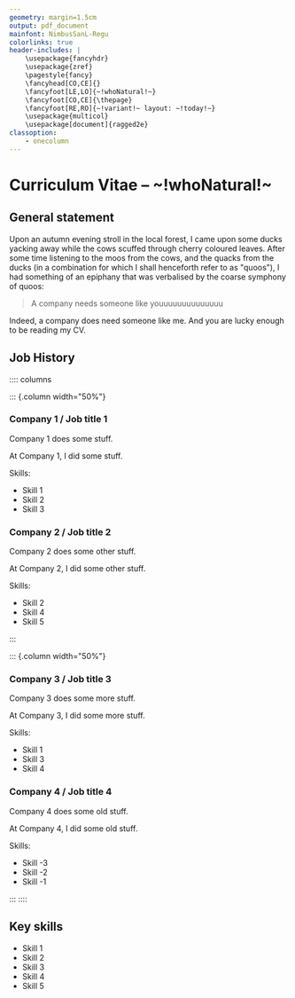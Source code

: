 ```yaml
---
geometry: margin=1.5cm
output: pdf_document
mainfont: NimbusSanL-Regu
colorlinks: true
header-includes: |
    \usepackage{fancyhdr}
    \usepackage{zref}
    \pagestyle{fancy}
    \fancyhead[CO,CE]{}
    \fancyfoot[LE,LO]{~!whoNatural!~}
    \fancyfoot[CO,CE]{\thepage}
    \fancyfoot[RE,RO]{~!variant!~ layout: ~!today!~}
    \usepackage{multicol}
    \usepackage[document]{ragged2e}
classoption:
    - onecolumn
---
```


# Curriculum Vitae – ~!whoNatural!~

## General statement

Upon an autumn evening stroll in the local forest, I came upon some ducks yacking away while the cows scuffed through cherry coloured leaves. After some time listening to the moos from the cows, and the quacks from the ducks (in a combination for which I shall henceforth refer to as "quoos"), I had something of an epiphany that was verbalised by the coarse symphony of quoos:

> A company needs someone like youuuuuuuuuuuuuu

Indeed, a company does need someone like me. And you are lucky enough to be reading my CV.

## Job History

:::: columns

::: {.column width="50%"}

### Company 1 / Job title 1

Company 1 does some stuff.

At Company 1, I did some stuff.

Skills:

* Skill 1
* Skill 2
* Skill 3

### Company 2 / Job title 2

Company 2 does some other stuff.

At Company 2, I did some other stuff.

Skills:

* Skill 2
* Skill 4
* Skill 5

:::

::: {.column width="50%"}

### Company 3 / Job title 3

Company 3 does some more stuff.

At Company 3, I did some more stuff.

Skills:

* Skill 1
* Skill 3
* Skill 4

### Company 4 / Job title 4

Company 4 does some old stuff.

At Company 4, I did some old stuff.

Skills:

* Skill -3
* Skill -2
* Skill -1

:::
::::

## Key skills

* Skill 1
* Skill 2
* Skill 3
* Skill 4
* Skill 5
